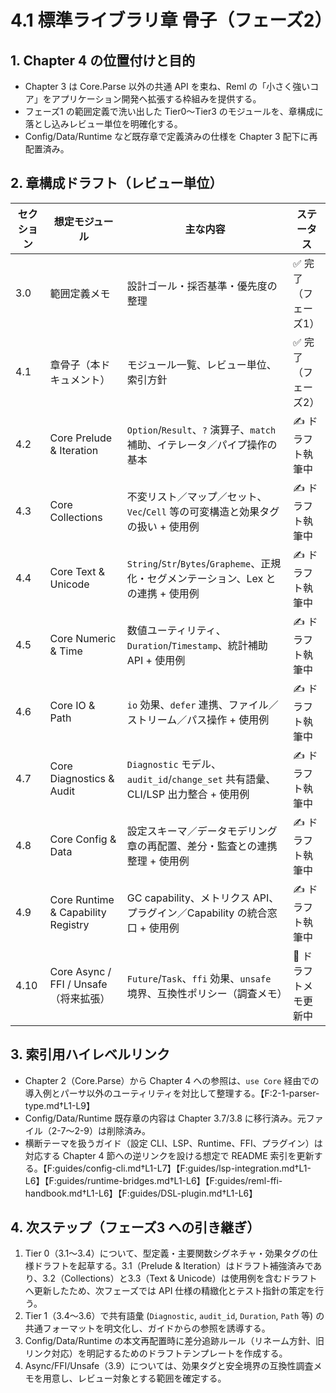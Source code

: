 # 4.1 標準ライブラリ章 骨子（フェーズ2）

## 1. Chapter 4 の位置付けと目的
- Chapter 3 は Core.Parse 以外の共通 API を束ね、Reml の「小さく強いコア」をアプリケーション開発へ拡張する枠組みを提供する。
- フェーズ1 の範囲定義で洗い出した Tier0〜Tier3 のモジュールを、章構成に落とし込みレビュー単位を明確化する。
- Config/Data/Runtime など既存章で定義済みの仕様を Chapter 3 配下に再配置済み。

## 2. 章構成ドラフト（レビュー単位）
| セクション | 想定モジュール | 主な内容 | ステータス |
| --- | --- | --- | --- |
| 3.0 | 範囲定義メモ | 設計ゴール・採否基準・優先度の整理 | ✅ 完了（フェーズ1） |
| 4.1 | 章骨子（本ドキュメント） | モジュール一覧、レビュー単位、索引方針 | ✅ 完了（フェーズ2） |
| 4.2 | Core Prelude & Iteration | `Option`/`Result`、`?` 演算子、`match` 補助、イテレータ／パイプ操作の基本 | ✍️ ドラフト執筆中 |
| 4.3 | Core Collections | 不変リスト／マップ／セット、`Vec`/`Cell` 等の可変構造と効果タグの扱い + 使用例 | ✍️ ドラフト執筆中 |
| 4.4 | Core Text & Unicode | `String`/`Str`/`Bytes`/`Grapheme`、正規化・セグメンテーション、Lex との連携 + 使用例 | ✍️ ドラフト執筆中 |
| 4.5 | Core Numeric & Time | 数値ユーティリティ、`Duration`/`Timestamp`、統計補助 API + 使用例 | ✍️ ドラフト執筆中 |
| 4.6 | Core IO & Path | `io` 効果、`defer` 連携、ファイル／ストリーム／パス操作 + 使用例 | ✍️ ドラフト執筆中 |
| 4.7 | Core Diagnostics & Audit | `Diagnostic` モデル、`audit_id`/`change_set` 共有語彙、CLI/LSP 出力整合 + 使用例 | ✍️ ドラフト執筆中 |
| 4.8 | Core Config & Data | 設定スキーマ／データモデリング章の再配置、差分・監査との連携整理 + 使用例 | ✍️ ドラフト執筆中 |
| 4.9 | Core Runtime & Capability Registry | GC capability、メトリクス API、プラグイン／Capability の統合窓口 + 使用例 | ✍️ ドラフト執筆中 |
| 4.10 | Core Async / FFI / Unsafe（将来拡張） | `Future`/`Task`、`ffi` 効果、`unsafe` 境界、互換性ポリシー（調査メモ） | 🧭 ドラフトメモ更新中 |


## 3. 索引用ハイレベルリンク
- Chapter 2（Core.Parse）から Chapter 4 への参照は、`use Core` 経由での導入例とパーサ以外のユーティリティを対比して整理する。【F:2-1-parser-type.md†L1-L9】
- Config/Data/Runtime 既存章の内容は Chapter 3.7/3.8 に移行済み。元ファイル（2-7〜2-9）は削除済み。
- 横断テーマを扱うガイド（設定 CLI、LSP、Runtime、FFI、プラグイン）は対応する Chapter 4 節への逆リンクを設ける想定で README 索引を更新する。【F:guides/config-cli.md†L1-L7】【F:guides/lsp-integration.md†L1-L6】【F:guides/runtime-bridges.md†L1-L6】【F:guides/reml-ffi-handbook.md†L1-L6】【F:guides/DSL-plugin.md†L1-L6】

## 4. 次ステップ（フェーズ3 への引き継ぎ）
1. Tier 0（3.1〜3.4）について、型定義・主要関数シグネチャ・効果タグの仕様ドラフトを起草する。3.1（Prelude & Iteration）はドラフト補強済みであり、3.2（Collections）と3.3（Text & Unicode）は使用例を含むドラフトへ更新したため、次フェーズでは API 仕様の精緻化とテスト指針の策定を行う。
2. Tier 1（3.4〜3.6）で共有語彙 (`Diagnostic`, `audit_id`, `Duration`, `Path` 等) の共通フォーマットを明文化し、ガイドからの参照を誘導する。
3. Config/Data/Runtime の本文再配置時に差分追跡ルール（リネーム方針、旧リンク対応）を明記するためのドラフトテンプレートを作成する。
4. Async/FFI/Unsafe（3.9）については、効果タグと安全境界の互換性調査メモを用意し、レビュー対象とする範囲を確定する。
